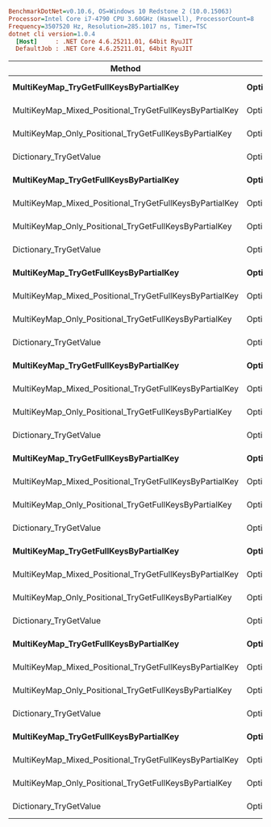 ``` ini

BenchmarkDotNet=v0.10.6, OS=Windows 10 Redstone 2 (10.0.15063)
Processor=Intel Core i7-4790 CPU 3.60GHz (Haswell), ProcessorCount=8
Frequency=3507520 Hz, Resolution=285.1017 ns, Timer=TSC
dotnet cli version=1.0.4
  [Host]     : .NET Core 4.6.25211.01, 64bit RyuJIT
  DefaultJob : .NET Core 4.6.25211.01, 64bit RyuJIT


```
 |                                                  Method |                        Strategy | SubKeyEqualityByRef | KeyEqualityByRef |        Mean |      Error |     StdDev | Scaled | ScaledSD |  Gen 0 | Allocated |
 |-------------------------------------------------------- |-------------------------------- |-------------------- |----------------- |------------:|-----------:|-----------:|-------:|---------:|-------:|----------:|
 |                  **MultiKeyMap_TryGetFullKeysByPartialKey** | **OptimizedForNonPositionalSearch** |               **False** |            **False** |    **94.11 ns** |  **0.3647 ns** |  **0.3411 ns** |   **0.12** |     **0.00** | **0.0190** |      **80 B** |
 | MultiKeyMap_Mixed_Positional_TryGetFullKeysByPartialKey | OptimizedForNonPositionalSearch |               False |            False |   128.98 ns |  1.0667 ns |  0.9978 ns |   0.17 |     0.00 | 0.0284 |     120 B |
 |  MultiKeyMap_Only_Positional_TryGetFullKeysByPartialKey | OptimizedForNonPositionalSearch |               False |            False |   128.73 ns |  0.8304 ns |  0.7768 ns |   0.17 |     0.00 | 0.0284 |     120 B |
 |                                  Dictionary_TryGetValue | OptimizedForNonPositionalSearch |               False |            False |   776.77 ns |  4.2016 ns |  3.9302 ns |   1.00 |     0.00 | 0.0591 |     248 B |
 |                  **MultiKeyMap_TryGetFullKeysByPartialKey** | **OptimizedForNonPositionalSearch** |               **False** |             **True** |    **93.58 ns** |  **0.3798 ns** |  **0.3172 ns** |   **0.74** |     **0.00** | **0.0190** |      **80 B** |
 | MultiKeyMap_Mixed_Positional_TryGetFullKeysByPartialKey | OptimizedForNonPositionalSearch |               False |             True |   128.09 ns |  0.7851 ns |  0.7344 ns |   1.01 |     0.01 | 0.0284 |     120 B |
 |  MultiKeyMap_Only_Positional_TryGetFullKeysByPartialKey | OptimizedForNonPositionalSearch |               False |             True |   128.19 ns |  0.6311 ns |  0.5903 ns |   1.01 |     0.01 | 0.0284 |     120 B |
 |                                  Dictionary_TryGetValue | OptimizedForNonPositionalSearch |               False |             True |   126.94 ns |  0.5962 ns |  0.5285 ns |   1.00 |     0.00 | 0.0303 |     128 B |
 |                  **MultiKeyMap_TryGetFullKeysByPartialKey** | **OptimizedForNonPositionalSearch** |                **True** |            **False** |    **94.11 ns** |  **0.5755 ns** |  **0.5383 ns** |   **0.12** |     **0.00** | **0.0190** |      **80 B** |
 | MultiKeyMap_Mixed_Positional_TryGetFullKeysByPartialKey | OptimizedForNonPositionalSearch |                True |            False |   128.34 ns |  0.3655 ns |  0.3052 ns |   0.16 |     0.00 | 0.0284 |     120 B |
 |  MultiKeyMap_Only_Positional_TryGetFullKeysByPartialKey | OptimizedForNonPositionalSearch |                True |            False |   133.57 ns |  0.5891 ns |  0.5510 ns |   0.17 |     0.00 | 0.0284 |     120 B |
 |                                  Dictionary_TryGetValue | OptimizedForNonPositionalSearch |                True |            False |   780.39 ns |  1.3961 ns |  1.2376 ns |   1.00 |     0.00 | 0.0591 |     248 B |
 |                  **MultiKeyMap_TryGetFullKeysByPartialKey** | **OptimizedForNonPositionalSearch** |                **True** |             **True** |    **93.50 ns** |  **0.4616 ns** |  **0.3854 ns** |   **0.74** |     **0.00** | **0.0190** |      **80 B** |
 | MultiKeyMap_Mixed_Positional_TryGetFullKeysByPartialKey | OptimizedForNonPositionalSearch |                True |             True |   129.06 ns |  1.0729 ns |  1.0036 ns |   1.02 |     0.01 | 0.0284 |     120 B |
 |  MultiKeyMap_Only_Positional_TryGetFullKeysByPartialKey | OptimizedForNonPositionalSearch |                True |             True |   128.36 ns |  0.4293 ns |  0.4016 ns |   1.01 |     0.01 | 0.0284 |     120 B |
 |                                  Dictionary_TryGetValue | OptimizedForNonPositionalSearch |                True |             True |   126.98 ns |  0.6728 ns |  0.6294 ns |   1.00 |     0.00 | 0.0303 |     128 B |
 |                  **MultiKeyMap_TryGetFullKeysByPartialKey** |    **OptimizedForPositionalSearch** |               **False** |            **False** |   **168.40 ns** |  **0.5302 ns** |  **0.4700 ns** |   **0.22** |     **0.00** | **0.0379** |     **160 B** |
 | MultiKeyMap_Mixed_Positional_TryGetFullKeysByPartialKey |    OptimizedForPositionalSearch |               False |            False |   152.34 ns |  0.7536 ns |  0.7050 ns |   0.20 |     0.00 | 0.0379 |     160 B |
 |  MultiKeyMap_Only_Positional_TryGetFullKeysByPartialKey |    OptimizedForPositionalSearch |               False |            False | 2,205.17 ns | 10.9153 ns | 10.2102 ns |   2.86 |     0.01 | 0.2975 |    1256 B |
 |                                  Dictionary_TryGetValue |    OptimizedForPositionalSearch |               False |            False |   770.26 ns |  1.6987 ns |  1.4185 ns |   1.00 |     0.00 | 0.0591 |     248 B |
 |                  **MultiKeyMap_TryGetFullKeysByPartialKey** |    **OptimizedForPositionalSearch** |               **False** |             **True** |   **170.42 ns** |  **0.8010 ns** |  **0.7493 ns** |   **1.32** |     **0.03** | **0.0379** |     **160 B** |
 | MultiKeyMap_Mixed_Positional_TryGetFullKeysByPartialKey |    OptimizedForPositionalSearch |               False |             True |   150.08 ns |  0.8369 ns |  0.7829 ns |   1.16 |     0.02 | 0.0379 |     160 B |
 |  MultiKeyMap_Only_Positional_TryGetFullKeysByPartialKey |    OptimizedForPositionalSearch |               False |             True | 2,210.81 ns | 11.5640 ns | 10.8170 ns |  17.09 |     0.35 | 0.2975 |    1256 B |
 |                                  Dictionary_TryGetValue |    OptimizedForPositionalSearch |               False |             True |   129.40 ns |  2.5691 ns |  2.6383 ns |   1.00 |     0.00 | 0.0303 |     128 B |
 |                  **MultiKeyMap_TryGetFullKeysByPartialKey** |    **OptimizedForPositionalSearch** |                **True** |            **False** |   **170.00 ns** |  **1.9322 ns** |  **1.7128 ns** |   **0.22** |     **0.00** | **0.0379** |     **160 B** |
 | MultiKeyMap_Mixed_Positional_TryGetFullKeysByPartialKey |    OptimizedForPositionalSearch |                True |            False |   153.50 ns |  0.6835 ns |  0.6394 ns |   0.20 |     0.00 | 0.0379 |     160 B |
 |  MultiKeyMap_Only_Positional_TryGetFullKeysByPartialKey |    OptimizedForPositionalSearch |                True |            False | 2,210.94 ns | 10.7384 ns | 10.0447 ns |   2.83 |     0.01 | 0.2975 |    1256 B |
 |                                  Dictionary_TryGetValue |    OptimizedForPositionalSearch |                True |            False |   780.29 ns |  2.6158 ns |  2.3188 ns |   1.00 |     0.00 | 0.0591 |     248 B |
 |                  **MultiKeyMap_TryGetFullKeysByPartialKey** |    **OptimizedForPositionalSearch** |                **True** |             **True** |   **169.05 ns** |  **0.8364 ns** |  **0.7823 ns** |   **1.30** |     **0.02** | **0.0379** |     **160 B** |
 | MultiKeyMap_Mixed_Positional_TryGetFullKeysByPartialKey |    OptimizedForPositionalSearch |                True |             True |   149.32 ns |  0.4967 ns |  0.4646 ns |   1.15 |     0.01 | 0.0379 |     160 B |
 |  MultiKeyMap_Only_Positional_TryGetFullKeysByPartialKey |    OptimizedForPositionalSearch |                True |             True | 2,274.80 ns | 24.1369 ns | 22.5776 ns |  17.49 |     0.27 | 0.2975 |    1256 B |
 |                                  Dictionary_TryGetValue |    OptimizedForPositionalSearch |                True |             True |   130.07 ns |  1.7044 ns |  1.5943 ns |   1.00 |     0.00 | 0.0303 |     128 B |
